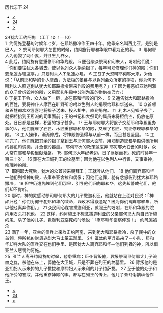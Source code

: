 ﻿





 历代志下 24




* [<](bible/2CH23.md)
* [24](bible/2CH.md)
* [>](bible/2CH25.md)



 
24犹大王约阿施 （王下
12·
1—
16）  
1  约阿施登基的时候年七岁，在耶路撒冷作王四十年。他母亲名叫西比亚，是别是巴人。 
2 祭司耶何耶大在世的时候，约阿施行耶和华眼中看为正的事。 
3  耶何耶大为他娶了两个妻，并且生儿养女。  
4 此后，约阿施有意重修耶和华的殿， 
5 便召聚众祭司和利未人，吩咐他们说：「你们要往犹大各城去，使以色列众人捐纳银子，每年可以修理你们神的殿；你们要急速办理这事。」只是利未人不急速办理。 
6 王召了大祭司耶何耶大来，对他说：「从前耶和华的仆人摩西，为法柜的帐幕与以色列会众所定的捐项，你为何不叫利未人照这例从犹大和耶路撒冷带来作殿的费用呢？」（ 
7 因为那恶妇亚她利雅的众子曾拆毁神的殿，又用耶和华殿中分别为圣的物供奉巴力。）  
8 于是王下令，众人做了一柜，放在耶和华殿的门外， 
9 又通告犹大和耶路撒冷的百姓，要将神仆人摩西在旷野所吩咐以色列人的捐项给耶和华送来。 
10 众首领和百姓都欢欢喜喜地将银子送来，投入柜中，直到捐完。 
11  利未人见银子多了，就把柜抬到王所派的司事面前；王的书记和大祭司的属员来将柜倒空，仍放在原处。日日都是这样，积蓄的银子甚多。 
12 王与耶何耶大将银子交给耶和华殿里办事的人，他们就雇了石匠、木匠重修耶和华的殿，又雇了铁匠、铜匠修理耶和华的殿。 
13 工人操作，渐渐修成，将神殿修造得与从前一样，而且甚是坚固。 
14 工程完了，他们就把其余的银子拿到王与耶何耶大面前，用以制造耶和华殿供奉所用的器皿和调羹，并金银的器皿。 耶何耶大的政策被废弃 耶何耶大在世的时候，众人常在耶和华殿里献燔祭。 
15  耶何耶大年纪老迈，日子满足而死。死的时候年一百三十岁， 
16 葬在大卫城列王的坟墓里；因为他在以色列人中行善，又事奉神，修理神的殿。  
17  耶何耶大死后，犹大的众首领来朝拜王；王就听从他们。 
18 他们离弃耶和华—他们列祖神的殿，去事奉亚舍拉和偶像；因他们这罪，就有忿怒临到犹大和耶路撒冷。 
19 但神仍遣先知到他们那里，引导他们归向耶和华。这先知警戒他们，他们却不肯听。  
20 那时，神的灵感动祭司耶何耶大的儿子撒迦利亚，他就站在上面对民说：「神如此说：你们为何干犯耶和华的诫命，以致不得亨通呢？因为你们离弃耶和华，所以他也离弃你们。」 
21 众民同心谋害撒迦利亚，就照王的吩咐，在耶和华殿的院内用石头打死他。 
22 这样，约阿施王不想念撒迦利亚的父亲耶何耶大向自己所施的恩，杀了他的儿子。撒迦利亚临死的时候说：「愿耶和华鉴察伸冤！」 约阿施被杀  
23 满了一年，亚兰的军兵上来攻击约阿施，来到犹大和耶路撒冷，杀了民中的众首领，将所掠的财货送到大马士革王那里。 
24  亚兰的军兵虽来了一小队，耶和华却将大队的军兵交在他们手里，是因犹大人离弃耶和华—他们列祖的神，所以借亚兰人惩罚约阿施。  
25  亚兰人离开约阿施的时候，他患重病；臣仆背叛他，要报祭司耶何耶大儿子流血之仇，杀他在床上，葬他在大卫城，只是不葬在列王的坟墓里。 
26 背叛他的是亚扪妇人示米押的儿子撒拔和摩押妇人示米利的儿子约萨拔。 
27 至于他的众子和他所受的警戒，并他重修神殿的事，都写在列王的传上。他儿子亚玛谢接续他作王。 
* [<](bible/2CH23.md)
* [24](bible/2CH.md)
* [>](bible/2CH25.md)





---









